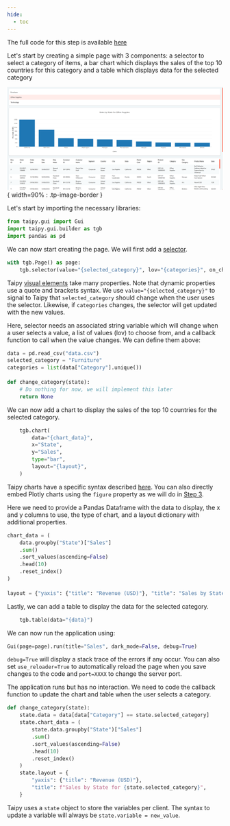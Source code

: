 ```yaml
---
hide:
  - toc
---
```


The full code for this step is available 
[here](https://github.com/AlexandreSajus/taipy-course/blob/main/2_visual_elements/main.py)

Let's start by creating a simple page with 3 components: a selector to select a category of items, 
a bar chart which displays the sales of the top 10 countries for this category and 
a table which displays data for the selected category

![Step 1 Application](images/simple_app.png){ width=90% : .tp-image-border }

Let's start by importing the necessary libraries:

```python
from taipy.gui import Gui
import taipy.gui.builder as tgb
import pandas as pd
```

We can now start creating the page. We will first add a [selector](../../../../refmans/gui/viselements/generic/selector.md).

```python
with tgb.Page() as page:
    tgb.selector(value="{selected_category}", lov="{categories}", on_change=change_category)
```

Taipy [visual elements](../../../../refmans/gui/viselements/index.md) take many properties. 
Note that dynamic properties use a quote and brackets syntax. We use `value="{selected_category}"` 
to signal to Taipy that `selected_category` should change when the user uses the selector. 
Likewise, if `categories` changes, the selector will get updated with the new values. 

Here, selector needs an associated string variable which will change when a user selects a value, 
a list of values (lov) to choose from, and a callback function to call when the value changes. 
We can define them above:

```python
data = pd.read_csv("data.csv")
selected_category = "Furniture"
categories = list(data["Category"].unique())

def change_category(state):
    # Do nothing for now, we will implement this later
    return None
```

We can now add a chart to display the sales of the top 10 countries for the selected category.

```python
    tgb.chart(
        data="{chart_data}",
        x="State",
        y="Sales",
        type="bar",
        layout="{layout}",
    )
```

Taipy charts have a specific syntax described [here](../../../../refmans/gui/viselements/generic/chart.md). You 
can also directly embed Plotly charts using the `figure` property as we will do in [Step 3](../step_03/step_03.md).

Here we need to provide a Pandas Dataframe with the data to display, the x and y columns to use, the type of chart,
and a layout dictionary with additional properties.

```python
chart_data = (
    data.groupby("State")["Sales"]
    .sum()
    .sort_values(ascending=False)
    .head(10)
    .reset_index()
)

layout = {"yaxis": {"title": "Revenue (USD)"}, "title": "Sales by State"}
```

Lastly, we can add a table to display the data for the selected category.

```python
    tgb.table(data="{data}")
```

We can now run the application using:
  
```python
Gui(page=page).run(title="Sales", dark_mode=False, debug=True)
```

`debug=True` will display a stack trace of the errors if any occur. 
You can also set `use_reloader=True` to automatically reload the page 
when you save changes to the code and `port=XXXX` to change the server port.

The application runs but has no interaction. We need to code the callback function
to update the chart and table when the user selects a category.

```python
def change_category(state):
    state.data = data[data["Category"] == state.selected_category]
    state.chart_data = (
        state.data.groupby("State")["Sales"]
        .sum()
        .sort_values(ascending=False)
        .head(10)
        .reset_index()
    )
    state.layout = {
        "yaxis": {"title": "Revenue (USD)"},
        "title": f"Sales by State for {state.selected_category}",
    }
```

Taipy uses a `state` object to store the variables per client.
The syntax to update a variable will always be `state.variable = new_value`.